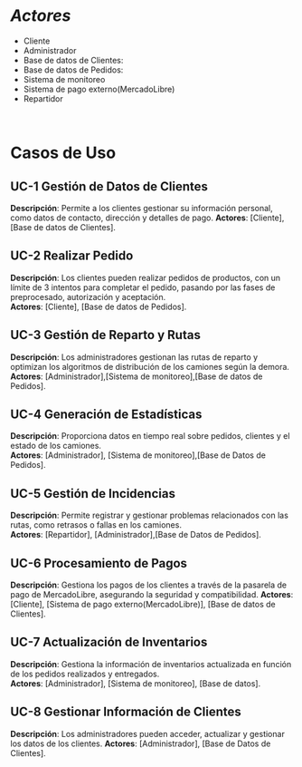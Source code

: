 
# ***Actores***

- Cliente
- Administrador
- Base de datos de Clientes:
- Base de datos de Pedidos:
- Sistema de monitoreo
- Sistema de pago externo(MercadoLibre)
- Repartidor

<br>

# Casos de Uso

## UC-1 Gestión de Datos de Clientes
**Descripción**: Permite a los clientes gestionar su información personal, como datos de contacto, dirección y detalles de pago.
**Actores**: [Cliente], [Base de datos de Clientes].

## UC-2 Realizar Pedido
**Descripción**: Los clientes pueden realizar pedidos de productos, con un límite de 3 intentos para completar el pedido, pasando por las fases de preprocesado, autorización y aceptación.  
**Actores**: [Cliente], [Base de datos de Pedidos].

## UC-3 Gestión de Reparto y Rutas
**Descripción**:   Los administradores gestionan las rutas de reparto y optimizan los algoritmos de distribución de los camiones según la demora.  
**Actores**: [Administrador],[Sistema de monitoreo],[Base de datos de Pedidos].

## UC-4 Generación de Estadísticas
**Descripción**: Proporciona datos en tiempo real sobre pedidos, clientes y el estado de los camiones.  
**Actores**: [Administrador], [Sistema de monitoreo],[Base de Datos de Pedidos].

## UC-5 Gestión de Incidencias
**Descripción**: Permite registrar y gestionar problemas relacionados con las rutas, como retrasos o fallas en los camiones.  
**Actores**: [Repartidor], [Administrador],[Base de Datos de Pedidos].

## UC-6 Procesamiento de Pagos
**Descripción**: Gestiona los pagos de los clientes a través de la pasarela de pago de MercadoLibre, asegurando la seguridad y compatibilidad.
**Actores**: [Cliente], [Sistema de pago externo(MercadoLibre)], [Base de datos de Clientes].

## UC-7 Actualización de Inventarios
**Descripción**: Gestiona la información de inventarios actualizada en función de los pedidos realizados y entregados.  
**Actores**: [Administrador], [Sistema de monitoreo], [Base de datos].


## UC-8 Gestionar Información de Clientes
**Descripción**:  Los administradores pueden acceder, actualizar y gestionar los datos de los clientes.
**Actores**: [Administrador], [Base de Datos de Clientes].



